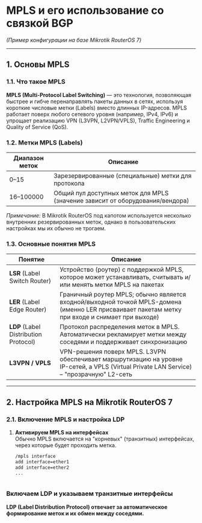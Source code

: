 # MPLS и его использование со связкой BGP  
*(Пример конфигурации на базе Mikrotik RouterOS 7)*

---

## 1. Основы MPLS

### 1.1. Что такое MPLS
**MPLS (Multi-Protocol Label Switching)** — это технология, позволяющая быстрее и гибче перенаправлять пакеты данных в сетях, используя короткие числовые метки (Labels) вместо длинных IP-адресов. MPLS работает поверх любого сетевого уровня (например, IPv4, IPv6) и упрощает реализацию VPN (L3VPN, L2VPN/VPLS), Traffic Engineering и Quality of Service (QoS).

### 1.2. Метки MPLS (Labels)
| Диапазон меток | Описание             |
|---------------|----------------------|
| 0–15          | Зарезервированные (специальные) метки для протокола |
| 16–100000      | Общий пул доступных меток для MPLS (значение зависит от оборудования/вендора) |

*Примечание:* В Mikrotik RouterOS под капотом используется несколько внутренних резервированных меток, однако в пользовательских настройках мы их обычно не трогаем.

### 1.3. Основные понятия MPLS
| Понятие            | Описание |
|--------------------|----------|
| **LSR** (Label Switch Router)       | Устройство (роутер) с поддержкой MPLS, которое может устанавливать, считывать и/или менять метки MPLS на пакетах |
| **LER** (Label Edge Router)         | Граничный роутер MPLS; обычно является входной/выходной точкой MPLS-домена (именно LER присваивает пакетам метку при входе и снимает при выходе) |
| **LDP** (Label Distribution Protocol) | Протокол распределения меток в MPLS. Автоматически рекламирует метки между соседями и поддерживает синхронизацию |
| **L3VPN / VPLS**                    | VPN-решения поверх MPLS. L3VPN обеспечивает маршрутизацию на уровне IP-сетей, а VPLS (Virtual Private LAN Service) – "прозрачную" L2-сеть |

---

## 2. Настройка MPLS на Mikrotik RouterOS 7

### 2.1. Включение MPLS и настройка LDP
1. **Активируем MPLS на интерфейсах**  
   Обычно MPLS включается на "корневых" (транзитных) интерфейсах, через которые будет проходить метка.
   ```bash
   /mpls interface
   add interface=ether1
   add interface=ether2
   ...



### Включаем LDP и указываем транзитные интерфейсы
**LDP (Label Distribution Protocol) отвечает за автоматическое формирование меток и их обмен между соседями.**

